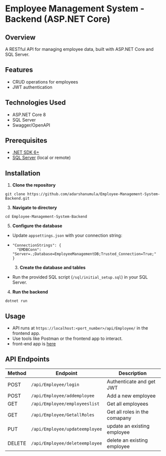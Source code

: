 # Employee Management System - Backend (ASP.NET Core)

## Overview
A RESTful API for managing employee data, built with ASP.NET Core and SQL Server.

## Features
- CRUD operations for employees
- JWT authentication

## Technologies Used
- ASP.NET Core 8
- SQL Server
- Swagger/OpenAPI

## Prerequisites
- [.NET SDK 6+](https://dotnet.microsoft.com/download)
- [SQL Server](https://www.microsoft.com/sql-server) (local or remote)


## Installation

1. **Clone the repository**
```
git clone https://github.com/adarshanumula/Employee-Management-System-Backend.git
```

3. **Navigate to directory**
```
cd Employee-Management-System-Backend
```

5. **Configure the database**
- Update `appsettings.json` with your connection string:
- ```
  "ConnectionStrings": {
    "EMDBConn": "Server=.;Database=EmployeeManagementDB;Trusted_Connection=True;"
  }
  ```
  
  3. **Create the database and tables**
- Run the provided SQL script (`/sql/initial_setup.sql`) in your SQL Server.

4. **Run the backend**
 ```
dotnet run
```

## Usage
- API runs at `https://localhost:<port_number>/api/Employee/` in the frontend app.
- Use tools like Postman or the frontend app to interact.
- front-end app is [here](https://github.com/adarshanumula/Employee-Management-System-Frontend.git)

## API Endpoints

| Method | Endpoint                  | Description                 |
|--------|---------------------------|-----------------------------|
| POST   |``` /api/Employee/login ```      | Authenticate and get JWT    |
| POST   | ```/api/Employee/addemployee``` | Add a new employee          |
| GET    | ```/api/Employee/employeeslist``` | Get all employees         |
| GET    | ```/api/Employee/GetallRoles```  | Get all roles in the comapany |
| PUT    |```/api/Employee/updateemployee```| update an existing employee|
| DELETE |```/api/Employee/deleteemployee```| delete an existing employee|

